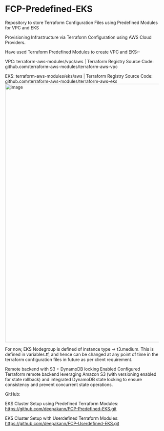 # FCP-Predefined-EKS
Repository to store Terraform Configuration Files using Predefined Modules for VPC and EKS


Provisioning Infrastructure via Terraform Configuration using AWS Cloud Providers.

Have used Terraform Predefined Modules to create VPC and EKS:-

VPC:
terraform-aws-modules/vpc/aws | Terraform Registry
Source Code: github.com/terraform-aws-modules/terraform-aws-vpc 

EKS:
terraform-aws-modules/eks/aws | Terraform Registry
Source Code: github.com/terraform-aws-modules/terraform-aws-eks 
<img width="1727" height="845" alt="image" src="https://github.com/user-attachments/assets/baf47cb4-c032-4fbd-884d-dfc934913c63" />







    



For now, EKS Nodegroup is defined of instance type -> t3.medium. 
This is defined in variables.tf, and hence can be changed at any point of time in the terraform configuration files in future as per client requirement.

Remote backend with S3 + DynamoDB locking Enabled
Configured Terraform remote backend leveraging Amazon S3 (with versioning enabled for state rollback) and integrated DynamoDB state locking to ensure consistency and prevent concurrent state operations.

GitHub:

EKS Cluster Setup using Predefined Terraform Modules:
https://github.com/deepakann/FCP-Predefined-EKS.git

EKS Cluster Setup with Userdefined Terraform Modules:
https://github.com/deepakann/FCP-Userdefined-EKS.git


